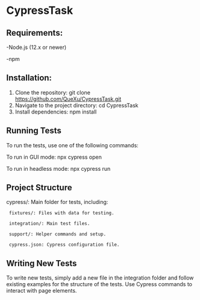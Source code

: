 # CypressTask

## Requirements:
-Node.js (12.x or newer)

-npm

## Installation:
1. Clone the repository:
   git clone https://github.com/QueXu/CypressTask.git
2. Navigate to the project directory:
   cd CypressTask
3. Install dependencies:
   npm install

## Running Tests
To run the tests, use one of the following commands:

  To run in GUI mode:
  npx cypress open

  To run in headless mode:
  npx cypress run

## Project Structure
cypress/: Main folder for tests, including:
  
     fixtures/: Files with data for testing.
  
     integration/: Main test files.
  
     support/: Helper commands and setup.
  
     cypress.json: Cypress configuration file.

## Writing New Tests
To write new tests, simply add a new file in the integration folder and follow existing examples for the structure of the tests. 
Use Cypress commands to interact with page elements.
